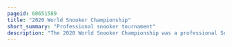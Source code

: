 ```yaml
---
pageid: 60651589
title: "2020 World Snooker Championship"
short_summary: "Professional snooker tournament"
description: "The 2020 World Snooker Championship was a professional Snooker Tournament which took Place from 31 July to 16 August 2020 at the crucible Theatre in Sheffield England. It was the 44th consecutive Year the World Snooker Championship took Place at crucible. The final Ranking Event of the 201920 Snooker Season the Tournament was originally scheduled for 18 April to 4 may 2020 but both the Qualifying Stage and the main Rounds were postponed as a Result of the covid-19 Pandemic. The Event was one of the first to allow live Audiences since the Onset of the pandemic but it was announced that the Event would be played behind closed Doors for subsequent Days on the first Day. A limited Number of Spectators were allowed in for the two-day final of the Championship."
---
```

